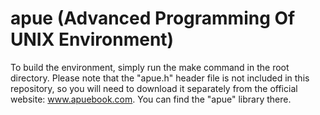 # apue (Advanced Programming Of UNIX Environment)
To build the environment, simply run the make command in the root directory.
Please note that the "apue.h" header file is not included in this repository, so you will need to download it separately from the official website: www.apuebook.com. You can find the "apue" library there.
